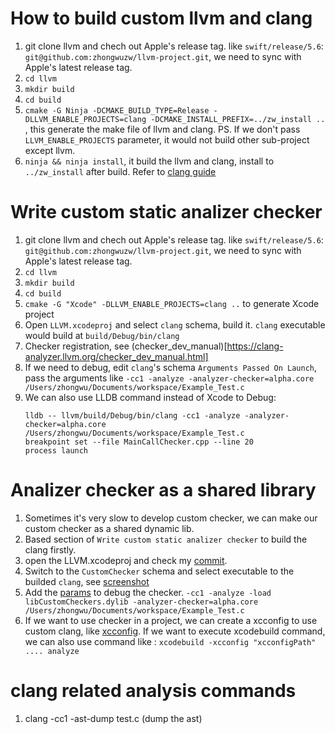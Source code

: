# How to build custom llvm and clang

1. git clone llvm and chech out Apple's release tag. like `swift/release/5.6`: `git@github.com:zhongwuzw/llvm-project.git`, we need to sync with Apple's latest release tag.
2. ``cd llvm``
3. ``mkdir build``
4. ``cd build``
5. ``cmake -G Ninja -DCMAKE_BUILD_TYPE=Release -DLLVM_ENABLE_PROJECTS=clang -DCMAKE_INSTALL_PREFIX=../zw_install ..`` , this generate the make file of llvm and clang. PS. If we don't pass ``LLVM_ENABLE_PROJECTS`` parameter, it would not build other sub-project except llvm.
6. ``ninja && ninja install``, it build the llvm and clang, install to ``../zw_install`` after build. Refer to [clang guide](https://clang.llvm.org/get_started.html)

# Write custom static analizer checker
1. git clone llvm and chech out Apple's release tag. like `swift/release/5.6`: `git@github.com:zhongwuzw/llvm-project.git`, we need to sync with Apple's latest release tag.
2. ``cd llvm``
3. ``mkdir build``
4. ``cd build``
5. ``cmake -G "Xcode" -DLLVM_ENABLE_PROJECTS=clang ..`` to generate Xcode project
6. Open ``LLVM.xcodeproj`` and select ``clang`` schema, build it. `clang` executable would build at `build/Debug/bin/clang`
7. Checker registration, see (checker_dev_manual)[https://clang-analyzer.llvm.org/checker_dev_manual.html]
8. If we need to debug, edit `clang`'s schema `Arguments Passed On Launch`, pass the arguments like `-cc1 -analyze -analyzer-checker=alpha.core /Users/zhongwu/Documents/workspace/Example_Test.c`
9. We can also use LLDB command instead of Xcode to Debug: 
    ```
    lldb -- llvm/build/Debug/bin/clang -cc1 -analyze -analyzer-checker=alpha.core /Users/zhongwu/Documents/workspace/Example_Test.c
    breakpoint set --file MainCallChecker.cpp --line 20
    process launch
    ```

# Analizer checker as a shared library
1. Sometimes it's very slow to develop custom checker, we can make our custom checker as a shared dynamic lib.
2. Based section of `Write custom static analizer checker` to build the clang firstly.
3. open the LLVM.xcodeproj and check my [commit](https://github.com/zhongwuzw/llvm-project/commit/84dc2ed69452cd067746983a6de25406cb19c259). 
4. Switch to the `CustomChecker` schema and select executable to the builded `clang`, see [screenshot](https://raw.githubusercontent.com/zhongwuzw/llvm-project/swift/release/5.6/resources/checkerDylib.png)
5. Add the [params](https://github.com/zhongwuzw/llvm-project/blob/swift/release/5.6/resources/checkerDylibRunParams.jpg?raw=true) to debug the checker. `-cc1 -analyze -load libCustomCheckers.dylib -analyzer-checker=alpha.core /Users/zhongwu/Documents/workspace/Example_Test.c`
6. If we want to use checker in a project, we can create a xcconfig to use custom clang, like [xcconfig](https://github.com/zhongwuzw/llvm-project/blob/swift/release/5.6/resources/CustomCheckers.xcconfig). If we want to execute xcodebuild command, we can also use command like : `xcodebuild -xcconfig "xcconfigPath" .... analyze`

# clang related analysis commands
1. clang -cc1 -ast-dump test.c (dump the ast)